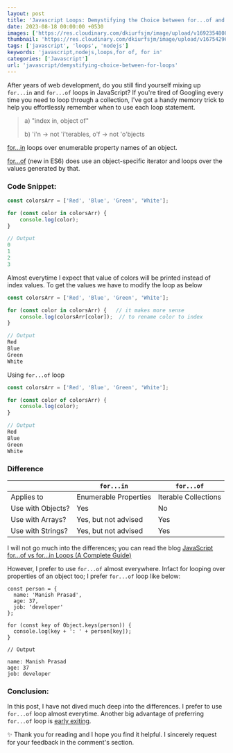 ```yaml
---
layout: post
title: 'Javascript Loops: Demystifying the Choice between for...of and for...in loop'
date: 2023-08-18 00:00:00 +0530
images: ['https://res.cloudinary.com/dkiurfsjm/image/upload/v1692354808/loop_n3lz2r.jpg']
thumbnail: 'https://res.cloudinary.com/dkiurfsjm/image/upload/v1675429691/JavaScript_v4qblf.jpg'
tags: ['javascript', 'loops', 'nodejs']
keywords: 'javascript,nodejs,loops,for of, for in'
categories: ['Javascript']
url: 'javascript/demystifying-choice-between-for-loops'
---
```


After years of web development, do you still find yourself mixing up `for...in` and `for...of` loops in JavaScript? If you're tired of Googling every time you need to loop through a collection, I've got a handy memory trick to help you effortlessly remember when to use each loop statement.

> a)  "index in, object of"
> 
> b) 'i'n -> not 'i'terables, o'f -> not 'o'bjects

[for...in](https://developer.mozilla.org/en-US/docs/Web/JavaScript/Reference/Statements/for...in) loops over enumerable property names of an object.

[for...of](https://developer.mozilla.org/en-US/docs/Web/JavaScript/Reference/Statements/for...of) (new in ES6) does use an object-specific iterator and loops over the values generated by that.


### Code Snippet:

```javascript
const colorsArr = ['Red', 'Blue', 'Green', 'White'];

for (const color in colorsArr) {
	console.log(color);
}

// Output
0
1
2
3
```

Almost everytime I expect that value of colors will be printed instead of index values. To get the values we have to modify the loop as below 

```javascript
const colorsArr = ['Red', 'Blue', 'Green', 'White'];

for (const color in colorsArr) {   // it makes more sense
	console.log(colorsArr[color]);  // to rename color to index
}

// Output
Red
Blue
Green
White
```

Using `for...of` loop

```javascript
const colorsArr = ['Red', 'Blue', 'Green', 'White'];

for (const color of colorsArr) {
	console.log(color);
}

// Output
Red
Blue
Green
White
```

### Difference

| | `for...in` | `for...of` |
| --- | --- | --- |
| Applies to  | Enumerable Properties | Iterable Collections |
| Use with Objects?    | Yes | No |
| Use with Arrays?	   | Yes, but not advised | Yes |
| Use with Strings?    | Yes, but not advised | Yes |

I will not go much into the differences; you can read the blog [JavaScript for…of vs for…in Loops (A Complete Guide)](https://www.codingem.com/javascript-for-of-vs-for-in-loops/)

However, I prefer to use `for...of` almost everywhere. Infact for looping over properties of an object too; I prefer `for...of` loop like below:

```
const person = {
  name: 'Manish Prasad',
  age: 37,
  job: 'developer'
};

for (const key of Object.keys(person)) {
  console.log(key + ': ' + person[key]);
}

// Output

name: Manish Prasad
age: 37
job: developer
```

### Conclusion:

In this post, I have not dived much deep into the differences. I prefer to use `for...of` loop almost everytime. Another big advantage of preferring `for...of` loop is [early exiting](https://developer.mozilla.org/en-US/docs/Web/JavaScript/Reference/Statements/for...of#early_exiting). 

✨ Thank you for reading and I hope you find it helpful. I sincerely request for your feedback in the comment's section.